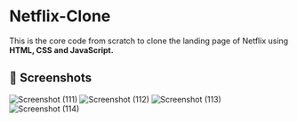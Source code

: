 # Netflix-Clone
This is the core code from scratch to clone the landing page of Netflix using **HTML, CSS and JavaScript.**

## 📸 Screenshots
![Screenshot (111)](https://github.com/vishalrai0042/IBM_Internship_Netflix_clone_website/assets/113556223/b3457646-2b84-40f7-868e-280f4c349f2b)
![Screenshot (112)](https://github.com/vishalrai0042/IBM_Internship_Netflix_clone_website/assets/113556223/aaa63d2c-181f-4d3c-a7bb-d81aa1379bb9)
![Screenshot (113)](https://github.com/vishalrai0042/IBM_Internship_Netflix_clone_website/assets/113556223/ecf22488-211b-4449-9e84-17734383f8c0)
![Screenshot (114)](https://github.com/vishalrai0042/IBM_Internship_Netflix_clone_website/assets/113556223/a9e7b2d4-47e8-4973-b9f9-00df0543d0d5)





